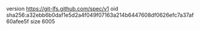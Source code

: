 version https://git-lfs.github.com/spec/v1
oid sha256:a32ebb6b0daf1e5d2a4f049f07163a214b6447608df0626efc7a37af60afee5f
size 6005
